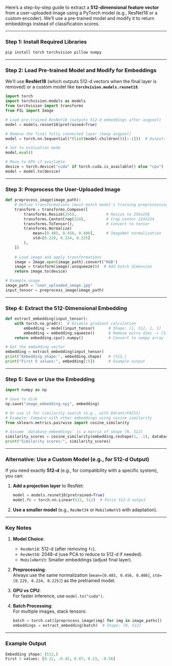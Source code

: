 Here’s a step-by-step guide to extract a **512-dimensional feature vector** from a user-uploaded image using a PyTorch model (e.g., ResNet18 or a custom encoder). We’ll use a pre-trained model and modify it to return embeddings instead of classification scores.

---

### **Step 1: Install Required Libraries**
```bash
pip install torch torchvision pillow numpy
```

---

### **Step 2: Load Pre-trained Model and Modify for Embeddings**
We’ll use **ResNet18** (which outputs 512-d vectors when the final layer is removed) or a custom model like **`torchvision.models.resnet18`**.

```python
import torch
import torchvision.models as models
from torchvision import transforms
from PIL import Image

# Load pre-trained ResNet18 (outputs 512-d embeddings after avgpool)
model = models.resnet18(pretrained=True)

# Remove the final fully connected layer (keep avgpool)
model = torch.nn.Sequential(*(list(model.children())[:-1]))  # Output: [batch, 512, 1, 1]

# Set to evaluation mode
model.eval()

# Move to GPU if available
device = torch.device("cuda" if torch.cuda.is_available() else "cpu")
model = model.to(device)
```

---

### **Step 3: Preprocess the User-Uploaded Image**
```python
def preprocess_image(image_path):
    # Define transformations (must match model's training preprocessing)
    transform = transforms.Compose([
        transforms.Resize(256),             # Resize to 256x256
        transforms.CenterCrop(224),         # Crop center 224x224
        transforms.ToTensor(),              # Convert to tensor
        transforms.Normalize(
            mean=[0.485, 0.456, 0.406],     # ImageNet normalization
            std=[0.229, 0.224, 0.225]
        ),
    ])
    
    # Load image and apply transformations
    image = Image.open(image_path).convert("RGB")
    image = transform(image).unsqueeze(0)  # Add batch dimension
    return image.to(device)

# Example usage
image_path = "user_uploaded_image.jpg"
input_tensor = preprocess_image(image_path)
```

---

### **Step 4: Extract the 512-Dimensional Embedding**
```python
def extract_embedding(input_tensor):
    with torch.no_grad():  # Disable gradient calculation
        embedding = model(input_tensor)      # Shape: [1, 512, 1, 1]
        embedding = embedding.squeeze()      # Remove extra dims -> [512]
    return embedding.cpu().numpy()           # Convert to numpy array

# Get the embedding vector
embedding = extract_embedding(input_tensor)
print("Embedding shape:", embedding.shape)   # (512,)
print("First 5 values:", embedding[:5])      # Example output
```

---

### **Step 5: Save or Use the Embedding**
```python
import numpy as np

# Save to disk
np.save("image_embedding.npy", embedding)

# Or use it for similarity search (e.g., with Qdrant/FAISS)
# Example: Compare with other embeddings using cosine similarity
from sklearn.metrics.pairwise import cosine_similarity

# Assume `database_embeddings` is a matrix of shape [N, 512]
similarity_scores = cosine_similarity(embedding.reshape(1, -1), database_embeddings)
print("Similarity scores:", similarity_scores)
```

---

### **Alternative: Use a Custom Model (e.g., for 512-d Output)**
If you need exactly **512-d** (e.g., for compatibility with a specific system), you can:
1. **Add a projection layer** to ResNet:
   ```python
   model = models.resnet18(pretrained=True)
   model.fc = torch.nn.Linear(512, 512)  # Force 512-d output
   ```
2. **Use a smaller model** (e.g., `ResNet34` or `MobileNetV3` with adaptation).

---

### **Key Notes**
1. **Model Choice**:  
   - `ResNet18`: 512-d (after removing `fc`).  
   - `ResNet50`: 2048-d (use PCA to reduce to 512-d if needed).  
   - `MobileNetV3`: Smaller embeddings (adjust final layer).

2. **Preprocessing**:  
   Always use the same normalization (`mean=[0.485, 0.456, 0.406]`, `std=[0.229, 0.224, 0.225]`) as the pretrained model.

3. **GPU vs CPU**:  
   For faster inference, use `model.to("cuda")`.

4. **Batch Processing**:  
   For multiple images, stack tensors:
   ```python
   batch = torch.cat([preprocess_image(img) for img in image_paths])
   embeddings = extract_embedding(batch)  # Shape: [N, 512]
   ```

---

### **Example Output**
```python
Embedding shape: (512,)
First 5 values: [0.12, -0.45, 0.87, 0.23, -0.56]
```
